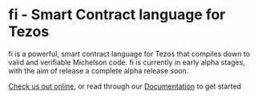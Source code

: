 # fi - Smart Contract language for Tezos

fi is a powerful, smart contract language for Tezos that compiles down to valid and verifiable Michelson code. fi is currently in early alpha stages, with the aim of release a complete alpha release soon.

[Check us out online](https://stephenandrews.github.io/fi/), or read through our [Documentation](https://fi-code.gitbooks.io/documentation/content/) to get started

